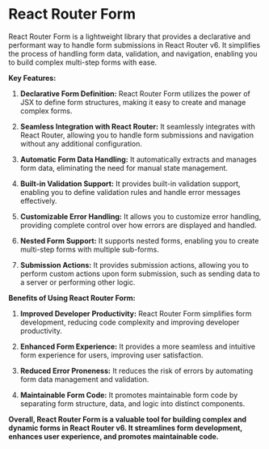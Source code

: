# React Router Form

React Router Form is a lightweight library that provides a declarative and performant way to handle form submissions in React Router v6. It simplifies the process of handling form data, validation, and navigation, enabling you to build complex multi-step forms with ease.

**Key Features:**

1. **Declarative Form Definition:** React Router Form utilizes the power of JSX to define form structures, making it easy to create and manage complex forms.

2. **Seamless Integration with React Router:** It seamlessly integrates with React Router, allowing you to handle form submissions and navigation without any additional configuration.

3. **Automatic Form Data Handling:** It automatically extracts and manages form data, eliminating the need for manual state management.

4. **Built-in Validation Support:** It provides built-in validation support, enabling you to define validation rules and handle error messages effectively.

5. **Customizable Error Handling:** It allows you to customize error handling, providing complete control over how errors are displayed and handled.

6. **Nested Form Support:** It supports nested forms, enabling you to create multi-step forms with multiple sub-forms.

7. **Submission Actions:** It provides submission actions, allowing you to perform custom actions upon form submission, such as sending data to a server or performing other logic.

**Benefits of Using React Router Form:**

1. **Improved Developer Productivity:** React Router Form simplifies form development, reducing code complexity and improving developer productivity.

2. **Enhanced Form Experience:** It provides a more seamless and intuitive form experience for users, improving user satisfaction.

3. **Reduced Error Proneness:** It reduces the risk of errors by automating form data management and validation.

4. **Maintainable Form Code:** It promotes maintainable form code by separating form structure, data, and logic into distinct components.

**Overall, React Router Form is a valuable tool for building complex and dynamic forms in React Router v6. It streamlines form development, enhances user experience, and promotes maintainable code.**
